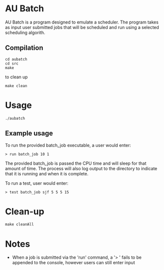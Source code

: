 # AU Batch
AU Batch is a program designed to emulate a scheduler.
The program takes as input user submitted jobs that will be scheduled
and run using a selected scheduling algorith.

## Compilation
```
cd aubatch
cd src
make
```
to clean up
```
make clean
```

# Usage
```
./aubatch
```

## Example usage
To run the provided batch_job executable, a user would enter:
```
> run batch_job 10 1
```
The provided batch_job is passed the CPU time and will sleep for
that amount of time. The process will also log output to the directory
to indicate that it is running and when it is complete.

To run a test, user would enter:
```
> test batch_job sjf 5 5 5 15
```

# Clean-up 
```
make cleanAll
```

# Notes
* When a job is submitted via the 'run' command, a '> ' fails to be appended to the console, however users can still enter input